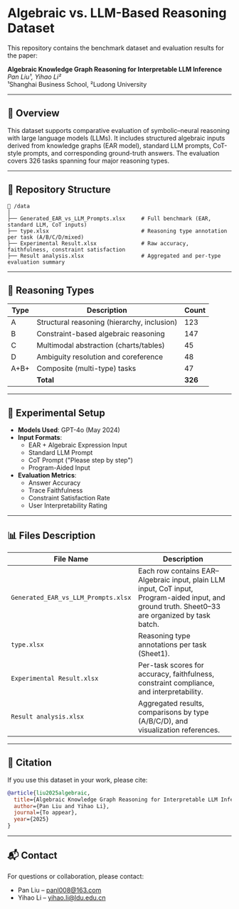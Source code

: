 # Algebraic vs. LLM-Based Reasoning Dataset

This repository contains the benchmark dataset and evaluation results for the paper:

**Algebraic Knowledge Graph Reasoning for Interpretable LLM Inference**  
*Pan Liu¹, Yihao Li²*  
¹Shanghai Business School, ²Ludong University

---

## 📘 Overview

This dataset supports comparative evaluation of symbolic–neural reasoning with large language models (LLMs). It includes structured algebraic inputs derived from knowledge graphs (EAR model), standard LLM prompts, CoT-style prompts, and corresponding ground-truth answers. The evaluation covers 326 tasks spanning four major reasoning types.

---

## 📂 Repository Structure

```
📁 /data
│
├── Generated_EAR_vs_LLM_Prompts.xlsx     # Full benchmark (EAR, standard LLM, CoT inputs)
├── type.xlsx                             # Reasoning type annotation per task (A/B/C/D/mixed)
├── Experimental Result.xlsx              # Raw accuracy, faithfulness, constraint satisfaction
├── Result analysis.xlsx                  # Aggregated and per-type evaluation summary
```

---

## 🧠 Reasoning Types

| Type  | Description                                 | Count |
|-------|---------------------------------------------|--------|
| A     | Structural reasoning (hierarchy, inclusion) | 123    |
| B     | Constraint-based algebraic reasoning        | 147    |
| C     | Multimodal abstraction (charts/tables)      | 45     |
| D     | Ambiguity resolution and coreference        | 48     |
| A+B+  | Composite (multi-type) tasks                | 47     |
|       | **Total**                                   | **326**|

---

## 🧪 Experimental Setup

- **Models Used**: GPT-4o (May 2024)
- **Input Formats**:  
  - EAR + Algebraic Expression Input  
  - Standard LLM Prompt  
  - CoT Prompt ("Please step by step")
  - Program-Aided Input
- **Evaluation Metrics**:
  - Answer Accuracy  
  - Trace Faithfulness  
  - Constraint Satisfaction Rate  
  - User Interpretability Rating

---

## 📊 Files Description

| File Name                         | Description |
|----------------------------------|-------------|
| `Generated_EAR_vs_LLM_Prompts.xlsx` | Each row contains EAR–Algebraic input, plain LLM input, CoT input, Program-aided input, and ground truth. Sheet0–33 are organized by task batch. |
| `type.xlsx`                      | Reasoning type annotations per task (Sheet1). |
| `Experimental Result.xlsx`       | Per-task scores for accuracy, faithfulness, constraint compliance, and interpretability. |
| `Result analysis.xlsx`           | Aggregated results, comparisons by type (A/B/C/D), and visualization references. |

---

## 📎 Citation

If you use this dataset in your work, please cite:

```bibtex
@article{liu2025algebraic,
  title={Algebraic Knowledge Graph Reasoning for Interpretable LLM Inference},
  author={Pan Liu and Yihao Li},
  journal={To appear},
  year={2025}
}
```

---

## 📬 Contact

For questions or collaboration, please contact:

- Pan Liu – panl008@163.com  
- Yihao Li – yihao.li@ldu.edu.cn
